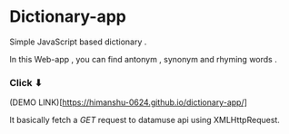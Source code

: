# Dictionary-app
Simple JavaScript based dictionary .

In this Web-app , you can find antonym , synonym and rhyming words .

### Click ⬇
(DEMO LINK)[https://himanshu-0624.github.io/dictionary-app/]

It basically fetch a *GET* request to datamuse api using  XMLHttpRequest.

